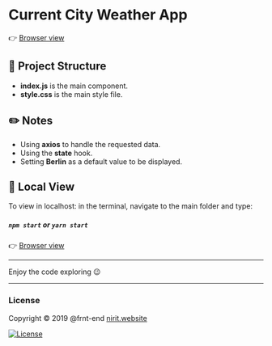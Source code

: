 # Current City Weather App

👉 [Browser view](https://Frnt-End.github.com/Frnt-End/Current-City-Weather-App)

## 📁 Project Structure

* **index.js** is the main component.
* **style.css** is the main style file.


## ✏️ Notes

* Using **axios** to handle the requested data.
* Using the **state** hook.
* Setting **Berlin** as a default value to be displayed.


## 🌈 Local View

To view in localhost: in the terminal, navigate to the main folder and type:
##### `npm start` or  `yarn start`

👉 [Browser view](https://Frnt-End.github.com/Frnt-End/Current-City-Weather-App)

***
Enjoy the code exploring 😉
***

### License

Copyright © 2019 @frnt-end
[nirit.website](https:///nirit.website)

[![License](https://img.shields.io/badge/License-Apache%202.0-blue.svg)](https://opensource.org/licenses/Apache-2.0)

